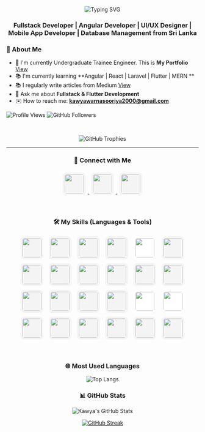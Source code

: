 
<p align="center">
  <img src="https://readme-typing-svg.herokuapp.com?font=Fira+Code&weight=600&size=24&duration=3000&pause=1000&color=0639f9&center=true&vCenter=true&width=600&lines=Hi,+I+am+Kawya+Warnasuriya;" alt="Typing SVG" />
</p>

### <p align="center">Fullstack Developer | Angular Developer | UI/UX Designer | Mobile App Developer | Database Management from Sri Lanka </p>

### 🌟 About Me
- 💪 I'm currently Undergraduate Trainee Engineer. This is **My Portfolio** [View](https://portfolio-seven-wheat-68.vercel.app/)
- 📚 I'm currently learning **Angular | React | Laravel | Flutter | MERN **
- 📚 I regularly write articles from Medium [View](https://medium.com/@kawi5570)
- 📱 Ask me about **Fullstack & Flutter Development**
- ✉️ How to reach me: **kawyawarnasooriya2000@gmail.com**
  
<p align="left">
  <img src="https://komarev.com/ghpvc/?username=KawyaWarnasuriya&color=blue" alt="Profile Views"/>
  <img src="https://img.shields.io/github/followers/KawyaWarnasuriya?style=social" alt="GitHub Followers"/>
</p>

<br>


<p align="center">
  <img src="https://github-profile-trophy.vercel.app/?username=KawyaWarnasuriya&theme=flat&margin-w=15" alt="GitHub Trophies">
</p>


---

### <p align="center"> 👥 Connect with Me </p>
<p align="center">
  <a href="https://www.linkedin.com/in/kawyawarnasuriya">
    <img src="https://cdn.jsdelivr.net/gh/devicons/devicon/icons/linkedin/linkedin-original.svg" height="50" width="50" style="border-radius:10px; padding:5px; margin:5px; background:#f4f4f4"/>
  </a>
  <a href="https://github.com/kawyawarnasuriya">
    <img src="https://cdn.jsdelivr.net/gh/devicons/devicon/icons/github/github-original.svg" height="50" width="50" style="border-radius:10px; padding:5px; margin:5px; background:#f4f4f4"/>
  </a>
  <a href="https://medium.com/@kawi5570">
    <img src="https://cdn-icons-png.flaticon.com/512/5968/5968906.png" height="50" width="50" style="border-radius:10px; padding:5px; margin:5px; background:#f4f4f4"/>
  </a>
</p>

<br>

### <p align="center"> 🛠️ My Skills (Languages & Tools)

<p align="center">
  <img src="https://cdn.jsdelivr.net/gh/devicons/devicon/icons/java/java-original.svg" height="50" width="50" style="border-radius:10px; padding:5px; margin:5px; background:#f4f4f4"/>
  <img src="https://cdn.jsdelivr.net/gh/devicons/devicon/icons/python/python-original.svg" height="50" width="50" style="border-radius:10px; padding:5px; margin:5px; background:#f4f4f4"/>
  <img src="https://cdn.jsdelivr.net/gh/devicons/devicon/icons/html5/html5-original.svg" height="50" width="50" style="border-radius:10px; padding:5px; margin:5px; background:#f4f4f4"/>
  <img src="https://cdn.jsdelivr.net/gh/devicons/devicon/icons/css3/css3-original.svg" height="50" width="50" style="border-radius:10px; padding:5px; margin:5px; background:#f4f4f4"/>
  <img src="https://commons.wikimedia.org/wiki/Special:FilePath/Unofficial_JavaScript_logo_2.svg" height="50" width="50" style="border-radius:10px; padding:5px; margin:5px; background:#ffffff"/>
  <img src="https://cdn.jsdelivr.net/gh/devicons/devicon/icons/angularjs/angularjs-original.svg" height="50" width="50" style="border-radius:10px; padding:5px; margin:5px; background:#f4f4f4"/>
  <img src="https://cdn.jsdelivr.net/gh/devicons/devicon/icons/react/react-original.svg" height="50" width="50" style="border-radius:10px; padding:5px; margin:5px; background:#f4f4f4"/>
  <img src="https://www.vectorlogo.zone/logos/tailwindcss/tailwindcss-icon.svg" height="50" width="50" style="border-radius:10px; padding:5px; margin:5px; background:#f4f4f4"/>
  <img src="https://cdn.jsdelivr.net/gh/devicons/devicon/icons/wordpress/wordpress-original.svg" height="50" width="50" style="border-radius:10px; padding:5px; margin:5px; background:#f4f4f4"/>
  <img src="https://cdn.jsdelivr.net/gh/devicons/devicon/icons/laravel/laravel-original.svg" height="50" width="50" style="border-radius:10px; padding:5px; margin:5px; background:#f4f4f4"/>
  <img src="https://www.vectorlogo.zone/logos/getbootstrap/getbootstrap-icon.svg" height="50" width="50" style="border-radius:10px; padding:5px; margin:5px; background:#f4f4f4"/> 
  <img src="https://cdn.jsdelivr.net/gh/devicons/devicon/icons/flutter/flutter-original.svg" height="50" width="50" style="border-radius:10px; padding:5px; margin:5px; background:#f4f4f4"/>
  <img src="https://cdn.jsdelivr.net/gh/devicons/devicon/icons/dart/dart-original.svg" height="50" width="50" style="border-radius:10px; padding:5px; margin:5px; background:#f4f4f4"/>
  <img src="https://cdn.jsdelivr.net/gh/devicons/devicon/icons/androidstudio/androidstudio-original.svg" height="50" width="50" style="border-radius:10px; padding:5px; margin:5px; background:#f4f4f4"/>
  <img src="https://cdn.jsdelivr.net/gh/devicons/devicon/icons/mysql/mysql-original.svg" height="50" width="50" style="border-radius:10px; padding:5px; margin:5px; background:#f4f4f4"/>
  <img src="https://cdn.jsdelivr.net/gh/devicons/devicon/icons/firebase/firebase-plain.svg" height="50" width="50" style="border-radius:10px; padding:5px; margin:5px; background:#f4f4f4"/>
  <img src="https://cdn.jsdelivr.net/gh/devicons/devicon/icons/photoshop/photoshop-original.svg" height="50" width="50" style="border-radius:10px; padding:5px; margin:5px; background:#ffffff"/>
  <img src="https://commons.wikimedia.org/wiki/Special:FilePath/Adobe_Illustrator_CC_icon.svg" height="50" width="50" style="border-radius:10px; padding:5px; margin:5px; background:#ffffff"/>
  <img src="https://cdn.jsdelivr.net/gh/devicons/devicon/icons/git/git-original.svg" height="50" width="50" style="border-radius:10px; padding:5px; margin:5px; background:#f4f4f4"/>
  <img src="https://cdn.jsdelivr.net/gh/devicons/devicon/icons/php/php-original.svg" height="50" width="50" style="border-radius:10px; padding:5px; margin:5px; background:#f4f4f4"/>
  <img src="https://cdn.jsdelivr.net/gh/devicons/devicon/icons/spring/spring-original.svg" height="50" width="50" style="border-radius:10px; padding:5px; margin:5px; background:#f4f4f4"/>
  <img src="https://cdn.jsdelivr.net/gh/devicons/devicon/icons/figma/figma-original.svg" height="50" width="50" style="border-radius:10px; padding:5px; margin:5px; background:#f4f4f4"/>
  <img src="https://cdn.jsdelivr.net/gh/devicons/devicon/icons/canva/canva-original.svg" height="50" width="50" style="border-radius:10px; padding:5px; margin:5px; background:#f4f4f4"/>
  <img src="https://upload.wikimedia.org/wikipedia/commons/9/98/Apache_NetBeans_Logo.svg" height="50" width="50" style="border-radius:10px; padding:5px; margin:5px; background:#f4f4f4"/>
</p>




<br>

### <p align="center"> 🌐 Most Used Languages

<p align="center">
  <img src="https://github-readme-stats.vercel.app/api/top-langs/?username=KawyaWarnasuriya&layout=compact&theme=radical" alt="Top Langs">
</p>


<h3 align="center">📊 GitHub Stats</h3>

<p align="center">
  <img src="https://github-readme-stats.vercel.app/api?username=KawyaWarnasuriya&show_icons=true&theme=radical" alt="Kawya's GitHub Stats" />
</p>

<p align="center">
  <a href="https://git.io/streak-stats">
    <img src="https://streak-stats.demolab.com/?user=KawyaWarnasuriya&theme=radical" alt="GitHub Streak" />
  </a>
</p>

